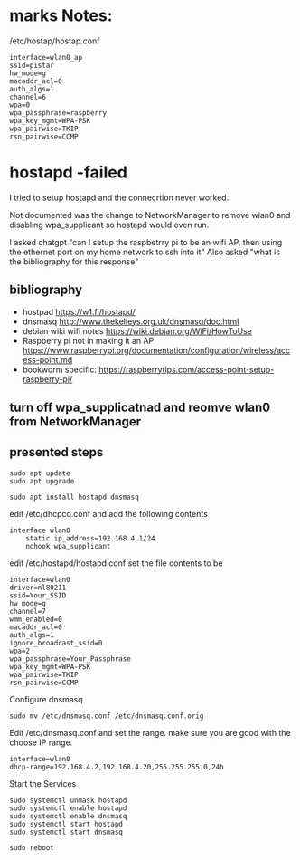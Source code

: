 # marks Notes:
/etc/hostap/hostap.conf
```
interface=wlan0_ap
ssid=pistar
hw_mode=g
macaddr_acl=0
auth_algs=1
channel=6
wpa=0
wpa_passphrase=raspberry
wpa_key_mgmt=WPA-PSK
wpa_pairwise=TKIP
rsn_pairwise=CCMP
```

# hostapd -failed
I tried to setup hostapd and the connecrtion never worked.

Not documented was the change to NetworkManager to remove wlan0 and disabling wpa_supplicant so hostapd would even run.


I asked chatgpt "can I setup the raspbetrry pi to be an wifi AP, then using the  ethernet port on my home network to ssh into it"
Also asked "what is the bibliography for this response"

## bibliography
* hostpad https://w1.fi/hostapd/
* dnsmasq http://www.thekelleys.org.uk/dnsmasq/doc.html
* debian wiki wifi notes https://wiki.debian.org/WiFi/HowToUse
* Raspberry pi not in making it an AP https://www.raspberrypi.org/documentation/configuration/wireless/access-point.md
* bookworm specific: https://raspberrytips.com/access-point-setup-raspberry-pi/

## turn off wpa_supplicatnad and reomve wlan0 from NetworkManager

## presented steps

```
sudo apt update
sudo apt upgrade
```

```
sudo apt install hostapd dnsmasq
```

edit /etc/dhcpcd.conf and add the following contents
```
interface wlan0
    static ip_address=192.168.4.1/24
    nohook wpa_supplicant
```

edit /etc/hostapd/hostapd.conf set the file contents to be
```
interface=wlan0
driver=nl80211
ssid=Your_SSID
hw_mode=g
channel=7
wmm_enabled=0
macaddr_acl=0
auth_algs=1
ignore_broadcast_ssid=0
wpa=2
wpa_passphrase=Your_Passphrase
wpa_key_mgmt=WPA-PSK
wpa_pairwise=TKIP
rsn_pairwise=CCMP
```

Configure dnsmasq

```
sudo mv /etc/dnsmasq.conf /etc/dnsmasq.conf.orig
```

Edit /etc/dnsmasq.conf and  set the range.  make sure you are good with the choose IP range.
```
interface=wlan0
dhcp-range=192.168.4.2,192.168.4.20,255.255.255.0,24h
```

Start the Services

```
sudo systemctl unmask hostapd
sudo systemctl enable hostapd
sudo systemctl enable dnsmasq
sudo systemctl start hostapd
sudo systemctl start dnsmasq
```
```
sudo reboot
```
